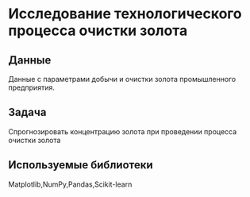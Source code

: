 # Исследование технологического процесса очистки золота


## Данные

Данные с параметрами добычи и очистки золота промышленного предприятия.

## Задача

Спрогнозировать концентрацию золота при проведении процесса очистки золота

## Используемые библиотеки
Matplotlib,NumPy,Pandas,Scikit-learn